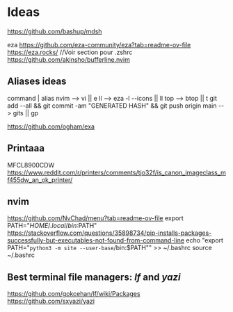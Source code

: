 # Ideas

<https://github.com/bashup/mdsh>

eza
<https://github.com/eza-community/eza?tab=readme-ov-file>
<https://eza.rocks/> //Voir section pour .zshrc
<https://github.com/akinsho/bufferline.nvim>

## Aliases ideas

command | alias
nvim --> vi || e
ll --> eza -l --icons || ll
top --> btop || t
git add --all && git commit -am "GENERATED HASH" && git push origin main --> gits || gp

<https://github.com/ogham/exa>

## Printaaa

MFCL8900CDW
<https://www.reddit.com/r/printers/comments/tjo32f/is_canon_imageclass_mf455dw_an_ok_printer/>

## nvim

<https://github.com/NvChad/menu?tab=readme-ov-file>
export PATH="$HOME/.local/bin:$PATH"
https://stackoverflow.com/questions/35898734/pip-installs-packages-successfully-but-executables-not-found-from-command-line
echo "export PATH=\"`python3 -m site --user-base`/bin:\$PATH\"" >> ~/.bashrc
source ~/.bashrc


## Best terminal file managers: *lf* and *yazi*
https://github.com/gokcehan/lf/wiki/Packages
https://github.com/sxyazi/yazi
